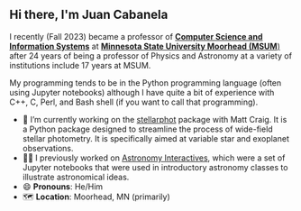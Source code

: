 ## Hi there, I'm Juan Cabanela

I recently (Fall 2023) became a professor of [**Computer Science and Information Systems**](https://www.mnstate.edu/academics/colleges-schools/csis/) at [**Minnesota State University Moorhead (MSUM**)](https://www.mnstate.edu/[) after 24 years of being a professor of Physics and Astronomy at a variety of institutions include 17 years at MSUM.

My programming tends to be in the Python programming language (often using Jupyter notebooks) although I have quite a bit of experience with C++, C, Perl, and Bash shell (if you want to call that programming).

- 🔭 I’m currently working on the [stellarphot](https://github.com/feder-observatory/stellarphot) package with Matt Craig.  It is a Python package designed to streamline the process of wide-field stellar photometry.  It is specifically aimed at variable star and exoplanet observations.
- 👨‍🏫 I previously worked on [Astronomy Interactives](https://github.com/JuanCab/AstroInteractives), which were a set of Jupyter notebooks that were used in introductory astronomy classes to illustrate astronomical ideas.
- 😄 **Pronouns**: He/Him
- 🗺 **Location**: Moorhead, MN (primarily)
